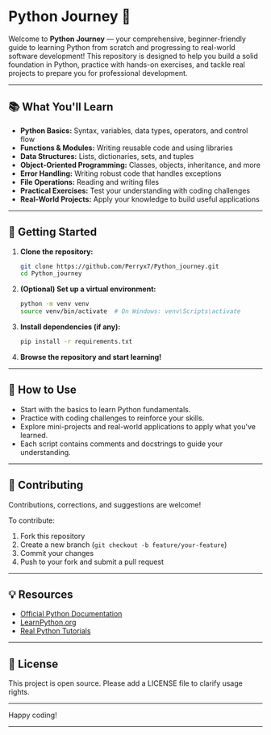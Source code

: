 # Python Journey 🚀

Welcome to **Python Journey** — your comprehensive, beginner-friendly guide to learning Python from scratch and progressing to real-world software development! This repository is designed to help you build a solid foundation in Python, practice with hands-on exercises, and tackle real projects to prepare you for professional development.

---

## 📚 What You'll Learn

- **Python Basics:** Syntax, variables, data types, operators, and control flow
- **Functions & Modules:** Writing reusable code and using libraries
- **Data Structures:** Lists, dictionaries, sets, and tuples
- **Object-Oriented Programming:** Classes, objects, inheritance, and more
- **Error Handling:** Writing robust code that handles exceptions
- **File Operations:** Reading and writing files
- **Practical Exercises:** Test your understanding with coding challenges
- **Real-World Projects:** Apply your knowledge to build useful applications

---

## 🚦 Getting Started

1. **Clone the repository:**
   ```bash
   git clone https://github.com/Perryx7/Python_journey.git
   cd Python_journey
   ```

2. **(Optional) Set up a virtual environment:**
   ```bash
   python -m venv venv
   source venv/bin/activate  # On Windows: venv\Scripts\activate
   ```

3. **Install dependencies (if any):**
   ```bash
   pip install -r requirements.txt
   ```

4. **Browse the repository and start learning!**

---

## 📝 How to Use

- Start with the basics to learn Python fundamentals.
- Practice with coding challenges to reinforce your skills.
- Explore mini-projects and real-world applications to apply what you've learned.
- Each script contains comments and docstrings to guide your understanding.

---

## 🤝 Contributing

Contributions, corrections, and suggestions are welcome!

To contribute:

1. Fork this repository
2. Create a new branch (`git checkout -b feature/your-feature`)
3. Commit your changes
4. Push to your fork and submit a pull request

---

## 💡 Resources

- [Official Python Documentation](https://docs.python.org/3/)
- [LearnPython.org](https://www.learnpython.org/)
- [Real Python Tutorials](https://realpython.com/)

---

## 📜 License

This project is open source. Please add a LICENSE file to clarify usage rights.

---

Happy coding!

---
